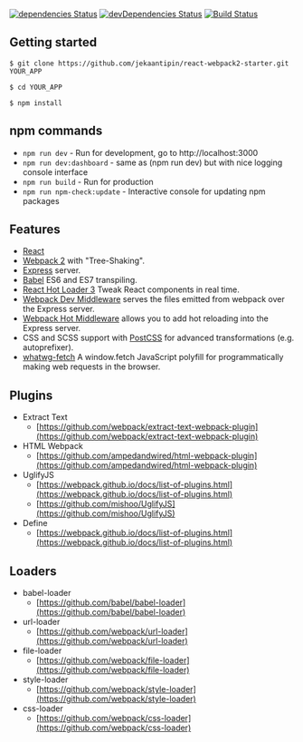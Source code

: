 [![dependencies Status](https://david-dm.org/jekaantipin/react-webpack2-starter/status.svg)](https://david-dm.org/jekaantipin/react-webpack2-starter)
[![devDependencies Status](https://david-dm.org/jekaantipin/react-webpack2-starter/dev-status.svg)](https://david-dm.org/jekaantipin/react-webpack2-starter?type=dev)
[![Build Status](https://travis-ci.org/jekaantipin/react-webpack2-starter.svg?branch=master)](https://travis-ci.org/jekaantipin/react-webpack2-starter)

## Getting started

```
$ git clone https://github.com/jekaantipin/react-webpack2-starter.git YOUR_APP
```

```
$ cd YOUR_APP
```

```
$ npm install
```

## npm commands
* `npm run dev` - Run for development, go to http://localhost:3000
* `npm run dev:dashboard` - same as (npm run dev) but with nice logging console interface
* `npm run build` - Run for production
* `npm run npm-check:update` - Interactive console for updating npm packages

## Features

* [React](https://facebook.github.io/react/)
* [Webpack 2](https://webpack.js.org/) with "Tree-Shaking".
* [Express](https://expressjs.com/) server.
* [Babel](https://babeljs.io/) ES6 and ES7 transpiling.
* [React Hot Loader 3](https://github.com/gaearon/react-hot-loader) Tweak React components in real time.
* [Webpack Dev Middleware](http://webpack.github.io/docs/webpack-dev-middleware.html) serves the files emitted from webpack over the Express server.
* [Webpack Hot Middleware](https://github.com/glenjamin/webpack-hot-middleware) allows you to add hot reloading into the Express server.
* CSS and SCSS support with [PostCSS](https://github.com/postcss/postcss-loader) for advanced transformations (e.g. autoprefixer).
* [whatwg-fetch](https://github.com/github/fetch) A window.fetch JavaScript polyfill for programmatically making web requests in the browser.


## Plugins

* Extract Text
	* [https://github.com/webpack/extract-text-webpack-plugin](https://github.com/webpack/extract-text-webpack-plugin)
* HTML Webpack 
	* [https://github.com/ampedandwired/html-webpack-plugin](https://github.com/ampedandwired/html-webpack-plugin)
* UglifyJS
	* [https://webpack.github.io/docs/list-of-plugins.html](https://webpack.github.io/docs/list-of-plugins.html)
	* [https://github.com/mishoo/UglifyJS](https://github.com/mishoo/UglifyJS)
* Define
	* [https://webpack.github.io/docs/list-of-plugins.html](https://webpack.github.io/docs/list-of-plugins.html)

## Loaders

* babel-loader
	* [https://github.com/babel/babel-loader](https://github.com/babel/babel-loader)
* url-loader
	* [https://github.com/webpack/url-loader](https://github.com/webpack/url-loader)
* file-loader
	* [https://github.com/webpack/file-loader](https://github.com/webpack/file-loader)
* style-loader
	* [https://github.com/webpack/style-loader](https://github.com/webpack/style-loader)
* css-loader
	* [https://github.com/webpack/css-loader](https://github.com/webpack/css-loader)